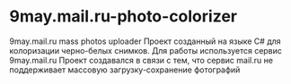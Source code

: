 # 9may.mail.ru-photo-colorizer
9may.mail.ru mass photos uploader
Проект созданный на языке C# для колоризации черно-белых снимков.
Для работы используется сервис 9may.mail.ru
Проект создавался в связи с тем, что сервис mail.ru не поддерживает массовую загрузку-сохранение фотографий 
